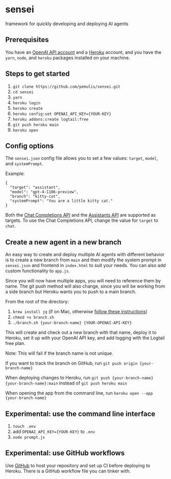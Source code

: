 # sensei
framework for quickly developing and deploying AI agents

## Prerequisites

You have an [OpenAI API account](https://openai.com/blog/openai-api) and a [Heroku](https://signup.heroku.com/) account, and you have the `yarn`, `node`, and `heroku` packages installed on your machine.

## Steps to get started

1. `git clone https://github.com/pemulis/sensei.git`
2. `cd sensei`
3. `yarn`
4. `heroku login`
5. `heroku create`
6. `heroku config:set OPENAI_API_KEY={YOUR-KEY}`
7. `heroku addons:create logtail:free`
8. `git push heroku main`
9. `heroku open`

## Config options

The `sensei.json` config file allows you to set a few values: `target`, `model`, and `systemPrompt`.

Example:

```
{
  "target": "assistant",
  "model": "gpt-4-1106-preview",
  "branch": "kitty-cat",
  "systemPrompt": "You are a little kitty cat."
}
```

Both the [Chat Completions API](https://platform.openai.com/docs/guides/text-generation/chat-completions-api) and the [Assistants API](https://platform.openai.com/docs/assistants/overview) are supported as targets. To use the Chat Completions API, change the value for `target` to `chat`.

## Create a new agent in a new branch

An easy way to create and deploy multiple AI agents with different behavior is to create a new branch from `main` and then modify the system prompt in `sensei.json` and frontend in `index.html` to suit your needs. You can also add custom functionality to `app.js`.

Since you will now have multiple apps, you will need to reference them by name. The git push method will also change, since you will be working from a side branch but Heroku wants you to push to a main branch.

From the root of the directory:

1. `brew install jq` (if on Mac, otherwise [follow these instructions](https://jqlang.github.io/jq/download/))
2. `chmod +x branch.sh`
3. `./branch.sh {your-branch-name} {YOUR-OPENAI-API-KEY}`

This will create and check out a new branch with that name, deploy it to Heroku, set it up with your OpenAI API key, and add logging with the Logtail free plan.

Note: This will fail if the branch name is not unique.

If you want to track the branch on GitHub, run `git push origin {your-branch-name}`

When deploying changes to Heroku, run `git push {your-branch-name} {your-branch-name}:main` instead of `git push heroku main`

When opening the app from the command line, run `heroku open --app {your-branch-name}`

## Experimental: use the command line interface

1. `touch .env`
2. add `OPENAI_API_KEY={YOUR-KEY}` to `.env`
3. `node prompt.js`

## Experimental: use GitHub workflows

Use [GitHub](https://github.com/) to host your repository and set up CI before deploying to Heroku. There is a GitHub workflow file you can tinker with. 